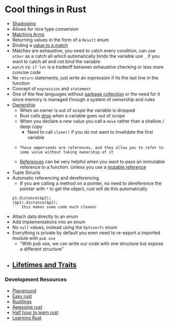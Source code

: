 # Cool things in Rust 
- [Shadowing](https://doc.rust-lang.org/stable/book/ch03-01-variables-and-mutability.html#shadowing)
 - Allows for nice type conversion
- [Matching Arms](https://doc.rust-lang.org/stable/book/ch06-02-match.html)
 - Returning values in the form of a `Result` enum
 - Binding a [value to a match](https://doc.rust-lang.org/stable/book/ch06-02-match.html#patterns-that-bind-to-values) 
  - Matches are exhaustive, you need to catch every condition, can use `other` as a catch all which automatically binds the variable use `_` if you want to catch all and not bind the variable
  - `match` vs. `if let` is a tradeoff between exhaustive checking or less more concise code
- No `return` statements, just write an expression if its the last line in the function
 - Concept of `expression` and `statement`
- One of the few languages without [garbage collection](https://wiki.c2.com/?LanguagesWithoutGarbageCollection) or the need for it since memory is managed through a system of ownership and rules
- [Ownership](https://doc.rust-lang.org/stable/book/ch04-01-what-is-ownership.html) 
  - When an owner is out of scope the variable is dropped
  - Rust calls [drop](https://doc.rust-lang.org/stable/std/ops/trait.Drop.html#tymethod.drop) when a variable goes out of scope
  - When you declare a new value you call a `move` rather than a shallow / deep copy
    - Need to call `clone()` if you do not want to invalidate the first variable 
  - ```
    These ampersands are references, and they allow you to refer to some value without taking ownership of it
    ```
  - [References](https://doc.rust-lang.org/stable/book/ch04-02-references-and-borrowing.html) can be very helpful when you want to pass an immutable reference to a function. Unless you use a [mutable reference](https://doc.rust-lang.org/stable/book/ch04-02-references-and-borrowing.html#mutable-references)
- Tuple Structs
- Automatic referencing and dereferencing
  - If you are calling a method on a pointer, no need to dereference the pointer with `*` to get the object, rust will do this automatically
  ```
  p1.distance(&p2);
  (&p1).distance(&p2);
  ``` this makes some code much cleaner
- Attach data directly to an enum
- Add implementations into an enum
- No `null` values, instead using the `Option<T>` enum
- Everything is private by default you even need to re-export a imported module with `pub use` 
  - "With pub use, we can write our code with one structure but expose a different structure"
- [Lifetimes and Traits](https://doc.rust-lang.org/stable/book/ch10-02-traits.html)
  - 

### Development Resources
- [Playground](https://play.rust-lang.org/)
- [Easy rust](https://github.com/Dhghomon/easy_rust)
- [Rustlings](https://github.com/rust-lang/rustlings)
- [Awesome rust](https://github.com/rust-unofficial/awesome-rust)
- [Half hour to learn rust](https://fasterthanli.me/articles/a-half-hour-to-learn-rust)
- [Learning Rust](https://learning-rust.github.io/docs/a1.why_rust.html)